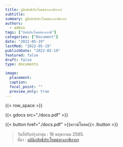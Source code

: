 ```yaml
---
title: คู่มือสิทธิประโยชน์ทางภาษีอากร
subtitle: 
summary: คู่มือสิทธิประโยชน์ทางภาษีอากร
authors:
  - admin
tags: ["สิทธิประโยชน์ทางภาษี"]
categories: ["Document"]
date: "2022-05-19"
lastMod: "2022-05-19"
publishDate: "2022-05-19"
featured: false
draft: false
type: documents

image:
  placement:
  caption:
  focal_point: ""
  preview_only: true
---
```



{{< row_space >}}

{{< gdocs src="./docs.pdf" >}}


{{< button href="./docs.pdf" >}}ดาวน์โหลด{{< /button >}}

> วันที่ปรับปรุงล่าสุด : 19 พฤษภาคม 2565.  
> ที่มา : [คลินิกสิทธิประโยชน์ทางภาษีอากร](http://tic.customs.go.th/data_files/d791a5fa01cb4989e75b1a3ac309148a.pdf)

